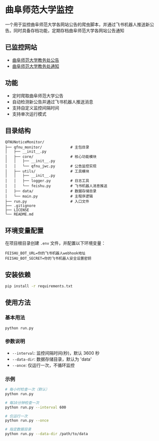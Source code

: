 # 曲阜师范大学监控

一个用于监控曲阜师范大学各网站公告的爬虫脚本，并通过飞书机器人推送新公告。同时具备存档功能，定期存档曲阜师范大学各网站公告通知

## 已监控网站

- [曲阜师范大学教务处公告](https://jwc.qfnu.edu.cn/gg_j_.htm)
- [曲阜师范大学教务处通知](https://jwc.qfnu.edu.cn/tz_j_.htm)

## 功能

- 定时爬取曲阜师范大学公告
- 自动检测新公告并通过飞书机器人推送消息
- 支持自定义监控间隔时间
- 支持单次运行模式

## 目录结构

```
QFNUNoticeMonitor/
├── qfnu_monitor/             # 主包目录
│   ├── __init__.py
│   ├── core/                 # 核心功能模块
│   │   ├── __init__.py
│   │   └── qfnu_jwc.py       # 公告监控实现
│   ├── utils/                # 工具模块
│   │   ├── __init__.py
│   │   ├── logger.py         # 日志工具
│   │   └── feishu.py         # 飞书机器人消息推送
│   ├── data/                 # 数据存储目录
│   └── main.py               # 主程序逻辑
├── run.py                    # 入口文件
├── .gitignore
├── LICENSE
└── README.md
```

## 环境变量配置

在项目根目录创建 `.env` 文件，并配置以下环境变量：

```
FEISHU_BOT_URL=你的飞书机器人webhook地址
FEISHU_BOT_SECRET=你的飞书机器人安全设置密钥
```

## 安装依赖

```bash
pip install -r requirements.txt
```

## 使用方法

### 基本用法

```bash
python run.py
```

### 参数说明

- `--interval`: 监控间隔时间(秒)，默认 3600 秒
- `--data-dir`: 数据存储目录，默认为 'data'
- `--once`: 仅运行一次，不循环监控

### 示例

```bash
# 每小时检查一次（默认）
python run.py

# 每10分钟检查一次
python run.py --interval 600

# 仅运行一次
python run.py --once

# 指定数据目录
python run.py --data-dir /path/to/data
```
